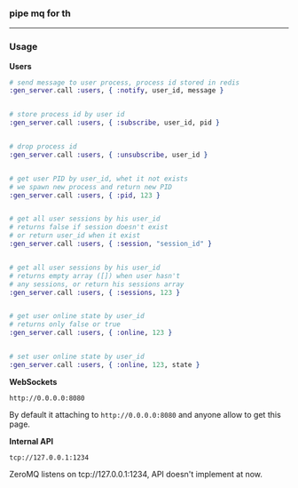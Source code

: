 ### pipe mq for th 

---

### Usage

__Users__

```elixir
# send message to user process, process id stored in redis
:gen_server.call :users, { :notify, user_id, message }


# store process id by user id
:gen_server.call :users, { :subscribe, user_id, pid }


# drop process id
:gen_server.call :users, { :unsubscribe, user_id }


# get user PID by user_id, whet it not exists
# we spawn new process and return new PID
:gen_server.call :users, { :pid, 123 }


# get all user sessions by his user_id
# returns false if session doesn't exist
# or return user_id when it exist
:gen_server.call :users, { :session, "session_id" }


# get all user sessions by his user_id
# returns empty array ([]) when user hasn't
# any sessions, or return his sessions array
:gen_server.call :users, { :sessions, 123 }


# get user online state by user_id
# returns only false or true
:gen_server.call :users, { :online, 123 }


# set user online state by user_id
:gen_server.call :users, { :online, 123, state }
```

__WebSockets__

`http://0.0.0.0:8080`

By default it attaching to `http://0.0.0.0:8080` and anyone allow to get this page.

__Internal API__

`tcp://127.0.0.1:1234`

ZeroMQ listens on tcp://127.0.0.1:1234, API doesn't implement at now.

